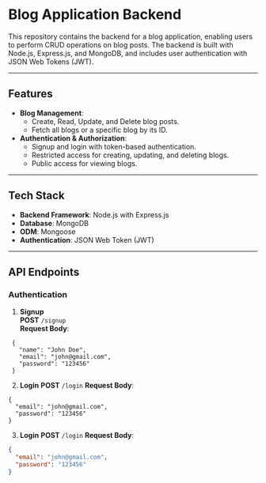 
# Blog Application Backend

This repository contains the backend for a blog application, enabling users to perform CRUD operations on blog posts. The backend is built with Node.js, Express.js, and MongoDB, and includes user authentication with JSON Web Tokens (JWT).

---

## Features

- **Blog Management**:
  - Create, Read, Update, and Delete blog posts.
  - Fetch all blogs or a specific blog by its ID.
- **Authentication & Authorization**:
  - Signup and login with token-based authentication.
  - Restricted access for creating, updating, and deleting blogs.
  - Public access for viewing blogs.

---

## Tech Stack

- **Backend Framework**: Node.js with Express.js
- **Database**: MongoDB
- **ODM**: Mongoose
- **Authentication**: JSON Web Token (JWT)

---

## API Endpoints

### **Authentication**
1. **Signup**  
   **POST** `/signup`  
   **Request Body**:
  ```
   {
     "name": "John Doe",
     "email": "john@gmail.com",
     "password": "123456"
   }
```
2. **Login**
    **POST** `/login`
  **Request Body**:
```
{
  "email": "john@gmail.com",
  "password": "123456"
}
```

3. **Login**
    **POST** `/login`
**Request Body**:
```json
{
  "email": "john@gmail.com",
  "password": "123456"
}


